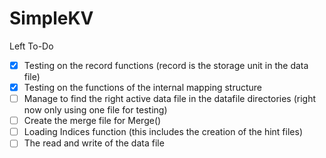 # SimpleKV


Left To-Do

- [x] Testing on the record functions (record is the storage unit in the data file)
- [x] Testing on the functions of the internal mapping structure
- [ ] Manage to find the right active data file in the datafile directories (right now only using one file for testing)
- [ ] Create the merge file for Merge()
- [ ] Loading Indices function (this includes the creation of the hint files)
- [ ] The read and write of the data file